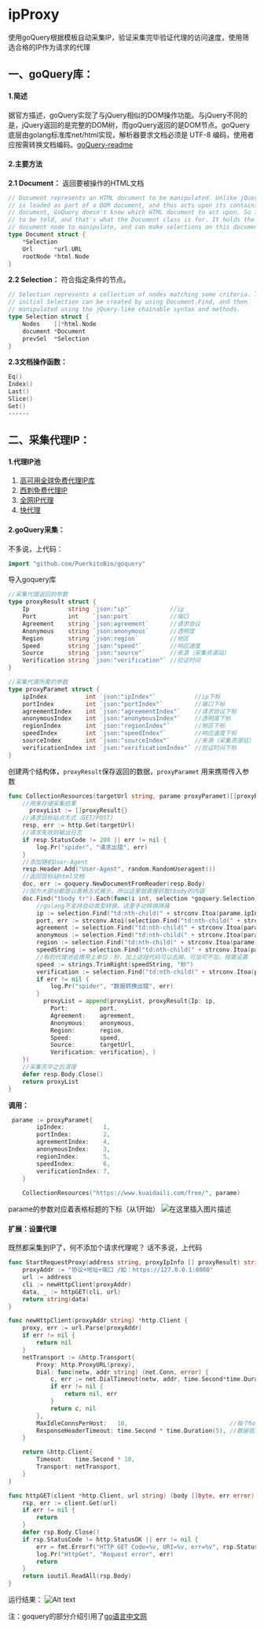 # ipProxy
使用goQuery根据模板自动采集IP，验证采集完毕验证代理的访问速度，使用筛选合格的IP作为请求的代理
 
## 一、goQuery库：

#### **1.简述**
据官方描述，goQuery实现了与jQuery相似的DOM操作功能。与jQuery不同的是，jQuery返回的是完整的DOM树，而goQuery返回的是DOM节点。goQuery底层由golang标准库net/html实现，解析器要求文档必须是 UTF-8 编码，使用者应按需转换文档编码。[goQuery-readme](https://github.com/PuerkitoBio/goquery/blob/master/README.md)
#### **2.主要方法**
**2.1 Document：** 返回要被操作的HTML文档

```go
// Document represents an HTML document to be manipulated. Unlike jQuery, which
// is loaded as part of a DOM document, and thus acts upon its containing
// document, GoQuery doesn't know which HTML document to act upon. So it needs
// to be told, and that's what the Document class is for. It holds the root
// document node to manipulate, and can make selections on this document.
type Document struct {
	*Selection
	Url      *url.URL
	rootNode *html.Node
}
```
**2.2 Selection：** 符合指定条件的节点。
```go
// Selection represents a collection of nodes matching some criteria. The
// initial Selection can be created by using Document.Find, and then
// manipulated using the jQuery-like chainable syntax and methods.
type Selection struct {
	Nodes    []*html.Node
	document *Document
	prevSel  *Selection
}
```
**2.3文档操作函数：** 

```go
Eq()
Index()
Last()
Slice()
Get()
······
```
## 二、采集代理IP：
#### **1.代理IP池**
 1. [高可用全球免费代理IP库](https://ip.jiangxianli.com/)
 2. [西刺免费代理IP](https://www.xicidaili.com/nn)
 3. [全网IP代理](http://www.goubanjia.com/)
 4.  [快代理](https://www.kuaidaili.com/free/)
#### **2.goQuery采集：**
不多说，上代码：

```go
import "github.com/PuerkitoBio/goquery"
```
导入goquery库
```go
//采集代理返回的参数
type proxyResult struct {
	Ip           string `json:"ip"`           //ip
	Port         int    `json:port`           //端口
	Agreement    string `json:agreement`      //请求协议
	Anonymous    string `json:anonymous`      //透明度
	Region       string `json:region`         //地区
	Speed        string `json:"speed"`        //响应速度
	Source       string `json:"source"`       //来源（采集资源站）
	Verification string `json:"verification"` //验证时间
}

//采集代理所需的参数
type proxyParamet struct {
	ipIndex           int `json:"ipIndex"`           //ip下标
	portIndex         int `json:"portIndex"`         //端口下标
	agreementIndex    int `json:"agreementIndex"`    //请求协议下标
	anonymousIndex    int `json:"anonymousIndex"`    //透明度下标
	regionIndex       int `json:"regionIndex"`       //地区下标
	speedIndex        int `json:"speedIndex"`        //响应速度下标
	sourceIndex       int `json:"sourceIndex"`       //来源（采集资源站）下标
	verificationIndex int `json:"verificationIndex"` //验证时间下标
}
```
创建两个结构体，`proxyResult`保存返回的数据，`proxyParamet` 用来携带传入参数
```go
func CollectionResources(targetUrl string, parame proxyParamet)[]proxyResult  {
	//用来存储采集结果
	  proxyList := []proxyResult{}
	//请求目标站点方式（GET/POST）
    resp, err := http.Get(targetUrl)
    //请求失败则输出日志
    if resp.StatusCode != 200 || err != nil {
        log.Pr("spider", "请求出错", err)
    }
    //添加随机User-Agent
    resp.Header.Add("User-Agent", random.RandomUseragent())
    //返回目标站html文档
    doc, err := goquery.NewDocumentFromReader(resp.Body)
    //因为大部分都是以表格方式展示，所以这里就直接抓取tbody的内容
    doc.Find("tbody tr").Each(func(i int, selection *goquery.Selection) {
    	//golang不支持自动类型转换，这里手动转换拼接
        ip := selection.Find("td:nth-child(" + strconv.Itoa(parame.ipIndex) + ")").Text()
        port, err := strconv.Atoi(selection.Find("td:nth-child(" + strconv.Itoa(parame.portIndex) + ")").Text())
        agreement := selection.Find("td:nth-child(" + strconv.Itoa(parame.agreementIndex) + ")").Text()
        anonymous := selection.Find("td:nth-child(" + strconv.Itoa(parame.anonymousIndex) + ")").Text()
        region := selection.Find("td:nth-child(" + strconv.Itoa(parame.regionIndex) + ")").Text()
        speedString := selection.Find("td:nth-child(" + strconv.Itoa(parame.speedIndex) + ")").Text()
        //有的代理池会携带上单位：秒，加上这段代码可以去掉。可加可不加，按需设置
        speed := strings.TrimRight(speedString, "秒")
        verification := selection.Find("td:nth-child(" + strconv.Itoa(parame.verificationIndex) + ")").Text()
        if err != nil {
            log.Pr("spider", "数据转换出错", err)
        }
		  proxyList = append(proxyList, proxyResult{Ip: ip,
            Port:         port,
            Agreement:    agreement,
            Anonymous:    anonymous,
            Region:       region,
            Speed:        speed,
            Source:       targetUrl,
            Verification: verification}, )
    })
    //采集完毕之后清理
    defer resp.Body.Close()
    return proxyList 
}
```
**调用：**

```go
 parame := proxyParamet{
        ipIndex:           1,
        portIndex:         2,
        agreementIndex:    4,
        anonymousIndex:    3,
        regionIndex:       5,
        speedIndex:        6,
        verificationIndex: 7,
    }
    
	CollectionResources("https://www.kuaidaili.com/free/", parame)
```
parame的参数对应着表格标题的下标（从1开始）
![在这里插入图片描述](https://img-blog.csdnimg.cn/20200406180759810.png)

#### **扩展：设置代理**  
既然都采集到IP了，何不添加个请求代理呢？
话不多说，上代码

```go
func StartRequestProxy(address string, proxyIpInfo [] proxyResult) string {
	proxyAddr := "协议+地址+端口 /如：https://127.0.0.1:8080"
	url := address
	cli := newHttpClient(proxyAddr)
	data, _ := httpGET(cli, url)
	return string(data)
}

func newHttpClient(proxyAddr string) *http.Client {
	proxy, err := url.Parse(proxyAddr)
	if err != nil {
		return nil
	}
	netTransport := &http.Transport{
		Proxy: http.ProxyURL(proxy),
		Dial: func(netw, addr string) (net.Conn, error) {
			c, err := net.DialTimeout(netw, addr, time.Second*time.Duration(10))
			if err != nil {
				return nil, err
			}
			return c, nil
		},
		MaxIdleConnsPerHost:   10,                             //每个host最大空闲连接
		ResponseHeaderTimeout: time.Second * time.Duration(5), //数据收发5秒超时
	}

	return &http.Client{
		Timeout:   time.Second * 10,
		Transport: netTransport,
	}
}

func httpGET(client *http.Client, url string) (body []byte, err error) {
	rsp, err := client.Get(url)
	if err != nil {
		return
	}
	defer rsp.Body.Close()
	if rsp.StatusCode != http.StatusOK || err != nil {
		err = fmt.Errorf("HTTP GET Code=%v, URI=%v, err=%v", rsp.StatusCode, url, err)
		log.Pr("HttpGet", "Request error", err)
		return
	}
	return ioutil.ReadAll(rsp.Body)
}
```
运行结果：
 ![Alt text](https://raw.githubusercontent.com/yqcs/ipProxy/master/describePictures/all.png)

 
注：goquery的部分介绍引用了[go语言中文网](http://blog.studygolang.com/2015/04/go-jquery-goquery/)
